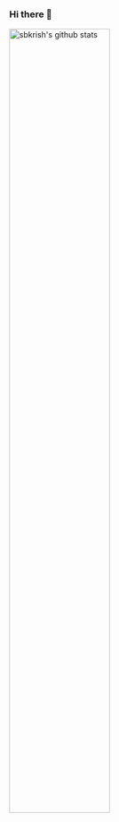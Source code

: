 ### Hi there 👋

<!--
**sbkrish/sbkrish** is a ✨ _special_ ✨ repository because its `README.md` (this file) appears on your GitHub profile.

Here are some ideas to get you started:

- 🔭 I’m currently working on ...
- 🌱 I’m currently learning ...
- 👯 I’m looking to collaborate on ...
- 🤔 I’m looking for help with ...
- 💬 Ask me about ...
- 📫 How to reach me: ...
- 😄 Pronouns: ...
- ⚡ Fun fact: ...
-->


<a href="https://github.com/sbkrish/github-readme-stats">
   <img width="60%" alt="sbkrish's github stats" src="https://github-readme-stats.vercel.app/api?username=sbkrish&show_icons=true&hide_border=true" />
</a>
